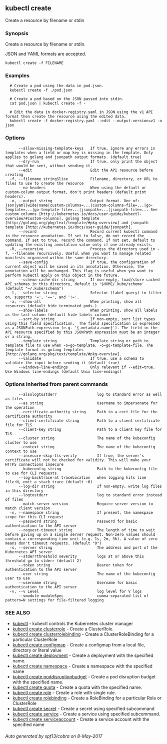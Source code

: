 ## kubectl create

Create a resource by filename or stdin

### Synopsis


Create a resource by filename or stdin. 

JSON and YAML formats are accepted.

```
kubectl create -f FILENAME
```

### Examples

```
  # Create a pod using the data in pod.json.
  kubectl create -f ./pod.json
  
  # Create a pod based on the JSON passed into stdin.
  cat pod.json | kubectl create -f -
  
  # Edit the data in docker-registry.yaml in JSON using the v1 API format then create the resource using the edited data.
  kubectl create -f docker-registry.yaml --edit --output-version=v1 -o json
```

### Options

```
      --allow-missing-template-keys   If true, ignore any errors in templates when a field or map key is missing in the template. Only applies to golang and jsonpath output formats. (default true)
      --dry-run                       If true, only print the object that would be sent, without sending it.
      --edit                          Edit the API resource before creating
  -f, --filename stringSlice          Filename, directory, or URL to files to use to create the resource
      --no-headers                    When using the default or custom-column output format, don't print headers (default print headers).
  -o, --output string                 Output format. One of: json|yaml|wide|name|custom-columns=...|custom-columns-file=...|go-template=...|go-template-file=...|jsonpath=...|jsonpath-file=... See custom columns [http://kubernetes.io/docs/user-guide/kubectl-overview/#custom-columns], golang template [http://golang.org/pkg/text/template/#pkg-overview] and jsonpath template [http://kubernetes.io/docs/user-guide/jsonpath].
      --record                        Record current kubectl command in the resource annotation. If set to false, do not record the command. If set to true, record the command. If not set, default to updating the existing annotation value only if one already exists.
  -R, --recursive                     Process the directory used in -f, --filename recursively. Useful when you want to manage related manifests organized within the same directory.
      --save-config                   If true, the configuration of current object will be saved in its annotation. Otherwise, the annotation will be unchanged. This flag is useful when you want to perform kubectl apply on this object in the future.
      --schema-cache-dir string       If non-empty, load/store cached API schemas in this directory, default is '$HOME/.kube/schema' (default "~/.kube/schema")
  -l, --selector string               Selector (label query) to filter on, supports '=', '==', and '!='.
  -a, --show-all                      When printing, show all resources (default hide terminated pods.)
      --show-labels                   When printing, show all labels as the last column (default hide labels column)
      --sort-by string                If non-empty, sort list types using this field specification.  The field specification is expressed as a JSONPath expression (e.g. '{.metadata.name}'). The field in the API resource specified by this JSONPath expression must be an integer or a string.
      --template string               Template string or path to template file to use when -o=go-template, -o=go-template-file. The template format is golang templates [http://golang.org/pkg/text/template/#pkg-overview].
      --validate                      If true, use a schema to validate the input before sending it (default true)
      --windows-line-endings          Only relevant if --edit=true. Use Windows line-endings (default Unix line-endings)
```

### Options inherited from parent commands

```
      --alsologtostderr                  log to standard error as well as files
      --as string                        Username to impersonate for the operation
      --certificate-authority string     Path to a cert file for the certificate authority
      --client-certificate string        Path to a client certificate file for TLS
      --client-key string                Path to a client key file for TLS
      --cluster string                   The name of the kubeconfig cluster to use
      --context string                   The name of the kubeconfig context to use
      --insecure-skip-tls-verify         If true, the server's certificate will not be checked for validity. This will make your HTTPS connections insecure
      --kubeconfig string                Path to the kubeconfig file to use for CLI requests.
      --log-backtrace-at traceLocation   when logging hits line file:N, emit a stack trace (default :0)
      --log-dir string                   If non-empty, write log files in this directory
      --logtostderr                      log to standard error instead of files
      --match-server-version             Require server version to match client version
  -n, --namespace string                 If present, the namespace scope for this CLI request
      --password string                  Password for basic authentication to the API server
      --request-timeout string           The length of time to wait before giving up on a single server request. Non-zero values should contain a corresponding time unit (e.g. 1s, 2m, 3h). A value of zero means don't timeout requests. (default "0")
  -s, --server string                    The address and port of the Kubernetes API server
      --stderrthreshold severity         logs at or above this threshold go to stderr (default 2)
      --token string                     Bearer token for authentication to the API server
      --user string                      The name of the kubeconfig user to use
      --username string                  Username for basic authentication to the API server
  -v, --v Level                          log level for V logs
      --vmodule moduleSpec               comma-separated list of pattern=N settings for file-filtered logging
```

### SEE ALSO
* [kubectl](kubectl.md)	 - kubectl controls the Kubernetes cluster manager
* [kubectl create clusterrole](kubectl_create_clusterrole.md)	 - Create a ClusterRole.
* [kubectl create clusterrolebinding](kubectl_create_clusterrolebinding.md)	 - Create a ClusterRoleBinding for a particular ClusterRole
* [kubectl create configmap](kubectl_create_configmap.md)	 - Create a configmap from a local file, directory or literal value
* [kubectl create deployment](kubectl_create_deployment.md)	 - Create a deployment with the specified name.
* [kubectl create namespace](kubectl_create_namespace.md)	 - Create a namespace with the specified name
* [kubectl create poddisruptionbudget](kubectl_create_poddisruptionbudget.md)	 - Create a pod disruption budget with the specified name.
* [kubectl create quota](kubectl_create_quota.md)	 - Create a quota with the specified name.
* [kubectl create role](kubectl_create_role.md)	 - Create a role with single rule.
* [kubectl create rolebinding](kubectl_create_rolebinding.md)	 - Create a RoleBinding for a particular Role or ClusterRole
* [kubectl create secret](kubectl_create_secret.md)	 - Create a secret using specified subcommand
* [kubectl create service](kubectl_create_service.md)	 - Create a service using specified subcommand.
* [kubectl create serviceaccount](kubectl_create_serviceaccount.md)	 - Create a service account with the specified name

###### Auto generated by spf13/cobra on 8-May-2017
